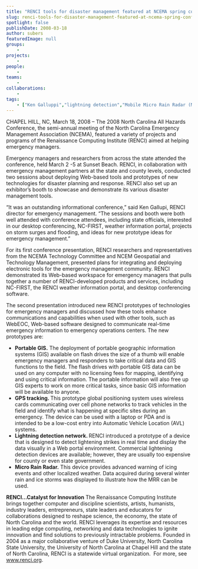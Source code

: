```yaml
---
title: "RENCI tools for disaster management featured at NCEMA spring conference"
slug: renci-tools-for-disaster-management-featured-at-ncema-spring-conference
spotlight: false
publishDate: 2008-03-18
author: subers
featuredImage: null
groups:
    - 
projects:
    - 
people:
    - 
teams: 
    - 
collaborations:
    - 
tags:
    - ["Ken Galluppi","lightning detection","Mobile Micro Rain Radar (MMRR)","NC-FIRST","NCEM Geospatial and Technology Management","NCEMA Collaborative Workspace","NCEMA Technology Committee","North Carolina Emergency Managers Association (NCEMA)"]
---
```

CHAPEL HILL, NC, March 18, 2008 – The 2008 North Carolina All Hazards Conference, the semi-annual meeting of the North Carolina Emergency Management Association (NCEMA), featured a variety of projects and programs of the Renaissance Computing Institute (RENCI) aimed at helping emergency managers.

Emergency managers and researchers from across the state attended the conference, held March 2 -5 at Sunset Beach. RENCI, in collaboration with emergency management partners at the state and county levels, conducted two sessions about deploying Web-based tools and prototypes of new technologies for disaster planning and response. RENCI also set up an exhibitor’s booth to showcase and demonstrate its various disaster management tools.<!--more-->

“It was an outstanding informational conference,” said Ken Gallupi, RENCI director for emergency management. “The sessions and booth were both well attended with conference attendees, including state officials, interested in our desktop conferencing, NC-FIRST, weather information portal, projects on storm surges and flooding, and ideas for new prototype ideas for emergency management.”

For its first conference presentation, RENCI researchers and representatives from the NCEMA Technology Committee and NCEM Geospatial and Technology Management, presented plans for integrating and deploying electronic tools for the emergency management community. RENCI demonstrated its Web-based workspace for emergency managers that pulls together a number of RENCI-developed products and services, including NC-FIRST, the RENCI weather information portal, and desktop conferencing software.

The second presentation introduced new RENCI prototypes of technologies for emergency managers and discussed how these tools enhance communications and capabilities when used with other tools, such as WebEOC, Web-based software designed to communicate real-time emergency information to emergency operations centers. The new prototypes are:
<div class="news_image"><em></em></div>
<ul type="disc">
	<li><strong>Portable GIS.</strong> The deployment of portable geographic information systems (GIS) available on flash drives the size of a thumb will enable emergency managers and responders to take critical data and GIS functions to the field. The flash drives with portable GIS data can be used on any computer with no licensing fees for mapping, identifying and using critical information. The portable information will also free up GIS experts to work on more critical tasks, since basic GIS information will be available to anyone.</li>
	<li><strong>GPS tracking. </strong>This prototype global positioning system uses wireless cards communicating over cell phone networks to track vehicles in the field and identify what is happening at specific sites during an emergency. The device can be used with a laptop or PDA and is intended to be a low-cost entry into Automatic Vehicle Location (AVL) systems.</li>
	<li><strong>Lightning detection       network. </strong>RENCI introduced a prototype of a device that is designed to detect lightening strikes in real time and display the data visually in a Web portal environment. Commercial lightening detection devices are available; however, they are usually too expensive for county or even state government.</li>
	<li><strong>Micro Rain Radar.</strong> This device provides advanced warning of icing events and other localized weather. Data acquired during several winter rain and ice storms was displayed to illustrate how the MRR can be used.</li>
</ul>
<strong>RENCI…Catalyst for  Innovation</strong>
The Renaissance Computing Institute brings together computer and discipline scientists, artists, humanists, industry leaders, entrepreneurs, state leaders and educators for collaborations designed to reshape science, the economy, the state of North Carolina and the world. RENCI leverages its expertise and resources in leading edge computing, networking and data technologies to ignite innovation and find solutions to previously intractable problems. Founded in 2004 as a major collaborative venture of Duke University, North Carolina State University, the University of North Carolina at Chapel Hill and the state of North Carolina, RENCI is a statewide virtual organization.  For more, see <a href="http://www.renci.org/">www.renci.org</a>.
